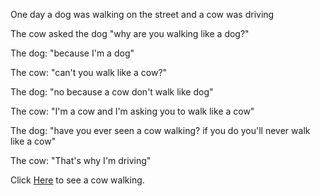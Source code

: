 One day a dog was walking on the street and a cow was driving

The cow asked the dog "why are you walking like a dog?"

The dog: "because I'm a dog"

The cow: "can't you walk like a cow?"

The dog: "no because a cow don't walk like dog"

The cow: "I'm a cow and I'm asking you to walk like a cow"

The dog: "have you ever seen a cow walking? if you do you'll never walk like a cow"

The cow: "That's why I'm driving"

Click [Here](href="../marshmallow.md")
to see a cow walking.